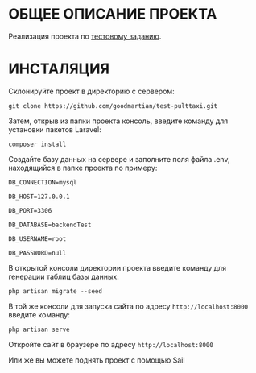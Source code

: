 # ОБЩЕЕ ОПИСАНИЕ ПРОЕКТА

Реализация проекта по [тестовому заданию](https://github.com/goodmartian/test-pulttaxi/wiki/Тестовое-задание).

# ИНСТАЛЯЦИЯ

Склонируйте проект в директорию с сервером:

`git clone https://github.com/goodmartian/test-pulttaxi.git`

Затем, открыв из папки проекта консоль, введите команду для установки пакетов Laravel:

`composer install`

Создайте базу данных на сервере и заполните поля файла .env, находящийся в папке проекта по примеру:

`DB_CONNECTION=mysql`

`DB_HOST=127.0.0.1`

`DB_PORT=3306`

`DB_DATABASE=backendTest`

`DB_USERNAME=root`

`DB_PASSWORD=null`

В открытой консоли директории проекта введите команду для генерации таблиц базы данных:

`php artisan migrate --seed`

В той же консоли для запуска сайта по адресу `http://localhost:8000` введите команду:

`php artisan serve`

Откройте сайт в браузере по адресу  `http://localhost:8000`

Или же вы можете поднять проект с помощью Sail
